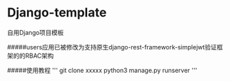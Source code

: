 # Django-template
自用Django项目模板

#####users应用已被修改为支持原生django-rest-framework-simplejwt验证框架的的RBAC架构

#####使用教程
'''
git clone xxxxx
python3 manage.py runserver
'''

